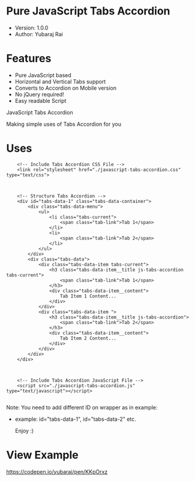 # Pure JavaScript Tabs Accordion

- Version: 1.0.0
- Author: Yubaraj Rai

# Features
- Pure JavaScript based
- Horizontal and Vertical Tabs support
- Converts to Accordion on Mobile version
- No jQuery required!
- Easy readable Script

JavaScript Tabs Accordion

Making simple uses of Tabs Accordion for you

# Uses

```
    <!-- Include Tabs Accordion CSS File -->
    <link rel="stylesheet" href="./javascript-tabs-accordion.css" type="text/css">
    
    
    
    <!-- Structure Tabs Accordion -->
    <div id="tabs-data-1" class="tabs-data-container">
        <div class="tabs-data-menu">
            <ul>
                <li class="tabs-current">
                    <span class="tab-link">Tab 1</span>
                </li>
                <li>
                    <span class="tab-link">Tab 2</span>
                </li>
            </ul>
        </div>
        <div class="tabs-data">
            <div class="tabs-data-item tabs-current">
                <h3 class="tabs-data-item__title js-tabs-accordion tabs-current">
                    <span class="tab-link">Tab 1</span>
                </h3>
                <div class="tabs-data-item__content">
                    Tab Item 1 Content...
                </div>
            </div>
            <div class="tabs-data-item ">
                <h3 class="tabs-data-item__title js-tabs-accordion">
                    <span class="tab-link">Tab 2</span>
                </h3>
                <div class="tabs-data-item__content">
                    Tab Item 2 Content...
                </div>
            </div>
        </div>
    </div>
    
    
    
    <!-- Include Tabs Accordion JavaScript File -->
    <script src="./javascript-tabs-accordion.js" type="text/javascript"></script>
    
  ```
  
  Note: You need to add different ID on wrapper as in example:
  - example: id="tabs-data-1", id="tabs-data-2" etc.
  
  
    Enjoy :)



# View Example

https://codepen.io/yubaraj/pen/KKpOrxz
